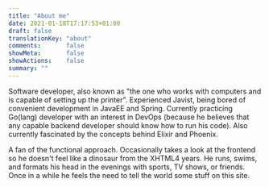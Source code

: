 ```yaml
---
title: "About me"
date: 2021-01-18T17:17:53+01:00
draft: false
translationKey: "about"
comments:       false
showMeta:       false
showActions:    false
summary: ""
---
```

Software developer, also known as "the one who works with computers and is capable of setting up the printer".
Experienced Javist, being bored of convenient development in JavaEE and Spring.
Currently practicing Go(lang) developer with an interest in DevOps (because he believes that any capable backend developer should know how to run his code). Also currently fascinated by the concepts behind Elixir and Phoenix.

 A fan of the functional approach. Occasionally takes a look at the frontend so he doesn't feel like a dinosaur from the XHTML4 years. 
 He runs, swims, and formats his head in the evenings with sports, TV shows, or friends. Once in a while he feels the need to tell the world some stuff on this site.